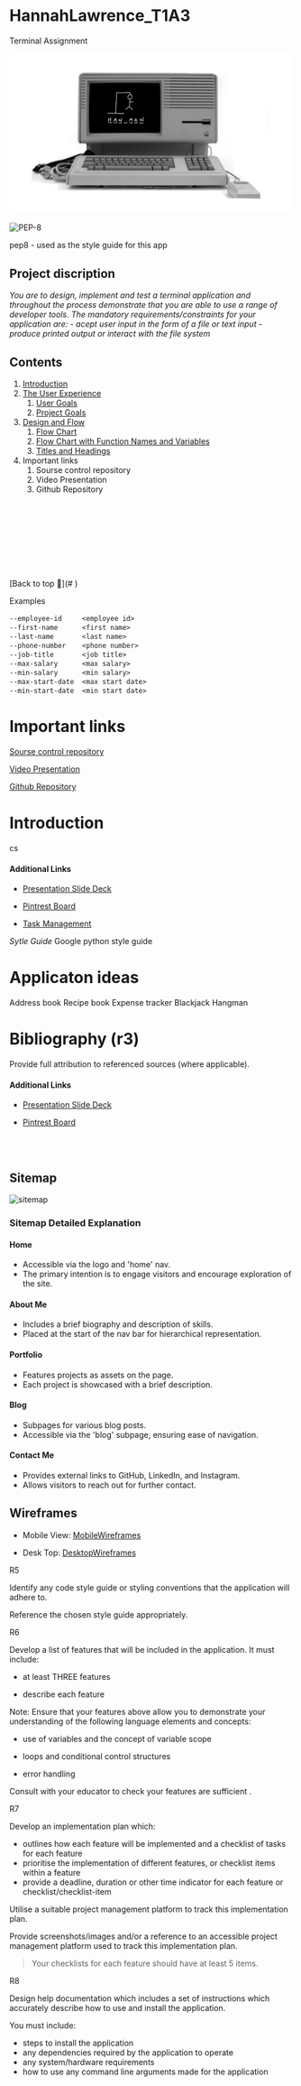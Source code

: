 # HannahLawrence_T1A3
Terminal Assignment
                         
![Image of website](./jpg/hangman.jpg)








![PEP-8](https://th.bing.com/th/id/OIP.UHNt7KM6BJprx1GWUiv9hAAAAA?rs=1&pid=ImgDetMain)

pep8 - used as the style guide for this app

## Project discription
*You are to design, implement and test a terminal application and throughout the process demonstrate that you are able to use a range of developer tools. The mandatory requirements/constraints for your application are:* 
    - *acept user input in the form of a file or text input* 
    - *produce printed output or interact with the file system*




## Contents 

1. [Introduction](#introduction)
2. [The User Experience](#the-user-experience)
    1. [User Goals](#user-goals)
    2. [Project Goals](#project-goals)
3. [Design and Flow](#design-and-flow)
    1. [Flow Chart](#flow-chart)
    2. [Flow Chart with Function Names and Variables](#flow-chart-with-function-names-and-variables)
    3. [Titles and Headings](#titles-and-headings)
4. Important links
    1. Sourse control repository
    2. Video Presentation
    3. Github Repository

<br>
<br>
<br>
<br>
<br>
<br>
<br>
<br>
[Back to top 🔺](# )

Examples 
```
--employee-id     <employee id>
--first-name      <first name>
--last-name       <last name>
--phone-number    <phone number>
--job-title       <job title>
--max-salary      <max salary>
--min-salary      <min salary>
--max-start-date  <max start date>
--min-start-date  <min start date>
```




# Important links
[Sourse control repository](https://???)

[Video Presentation](https://???)

[Github Repository](https://???)
<br>




# Introduction
cs


#### Additional Links 
- [Presentation Slide Deck](---)

- [Pintrest Board](---)

- [Task Management](https://trello.com/invite/b/xU1mfQML/ATTIaa72f546d5e8ca253c162723a2d94776AB7FC2F1/terminal-assignment-32024)





*Sytle Guide*
Google python style guide



# Applicaton ideas
Address book
Recipe book
Expense tracker
Blackjack
Hangman



# Bibliography (r3)
 Provide full attribution to referenced sources (where applicable).







#### Additional Links 
- [Presentation Slide Deck](./docs/PortfolioWebsite.pptx)

- [Pintrest Board](https://pin.it/6fFBCMTg1)

<br>
<br>

## Sitemap

![sitemap](./docs/SITE%20MAPS.jpg)


### Sitemap Detailed Explanation 

#### Home
- Accessible via the logo and 'home' nav.
- The primary intention is to engage visitors and encourage exploration of the site.

#### About Me
- Includes a brief biography and description of skills.
- Placed at the start of the nav bar for hierarchical representation.

#### Portfolio
- Features projects as assets on the page.
- Each project is showcased with a brief description.

#### Blog
- Subpages for various blog posts.
- Accessible via the 'blog' subpage, ensuring ease of navigation.

#### Contact Me
- Provides external links to GitHub, LinkedIn, and Instagram.
- Allows visitors to reach out for further contact.


## Wireframes

- Mobile View: [MobileWireframes](./assets/mobilewireframes/moblie.pdf)


- Desk Top: [DesktopWireframes](./assets/desktopwireframes/desktop.pdf)




















R5

Identify any code style guide or styling conventions that the application will adhere to.

Reference the chosen style guide appropriately.

R6

Develop a list of features that will be included in the application. It must include:

- at least THREE features

- describe each feature


Note: Ensure that your features above allow you to demonstrate your understanding of the following language elements and concepts:

- use of variables and the concept of variable scope

- loops and conditional control structures

- error handling


Consult with your educator to check your features are sufficient .

R7

Develop an implementation plan which:
- outlines how each feature will be implemented and a checklist of tasks for each feature
- prioritise the implementation of different features, or checklist items within a feature
- provide a deadline, duration or other time indicator for each feature or checklist/checklist-item

Utilise a suitable project management platform to track this implementation plan.

Provide screenshots/images and/or a reference to an accessible project management platform used to track this implementation plan. 


> Your checklists for each feature should have at least 5 items.

R8

Design help documentation which includes a set of instructions which accurately describe how to use and install the application.

You must include:
- steps to install the application
- any dependencies required by the application to operate
- any system/hardware requirements
- how to use any command line arguments made for the application





